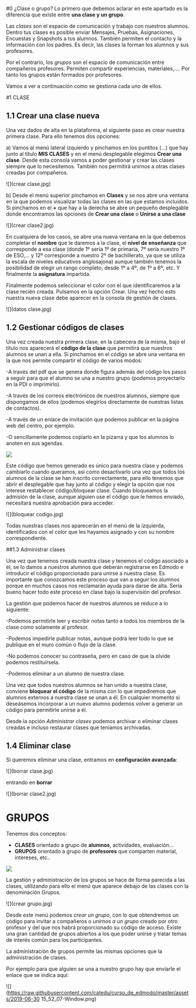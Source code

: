 #0 ¿Clase o grupo?
Lo primero que debemos aclarar en este apartado es la diferencia que existe entre **una clase y un grupo**.

Las _clases_ son el espacio de comunicación y trabajo con nuestros alumnos. Dentro tus clases es posible enviar Mensajes, Pruebas, Asignaciones, Encuestas y Snapshots a tus alumnos. También permiten el contacto y la información con los padres. Es decir, las clases la forman los alumnos y sus profesores.

Por el contrario, los _grupos_ son el espacio de comunicación entre compañeros profesores. Permiten compartir experiencias, materiales,…. Por tanto los grupos están formados por profesores.

Vamos a ver a continuación como se gestiona cada uno de ellos.

#1 CLASE

## 1.1 Crear una clase nueva

Una vez dados de alta en la plataforma, el siguiente paso es crear nuestra primera clase. Para ello tenemos dos opciones:

a) Vamos al menú lateral izquierdo y pinchamos en los puntitos (...) que hay junto al título **MIS CLASES** y en el menú desplegable elegimos **Crear una clase**. Desde esta consola vamos a poder gestionar y crear las clases siempre que lo necesitemos. También nos permitirá unirnos a otras clases creadas por compañeros.

![](crear clase.jpg)

b) Desde el menú superior pinchamos en **Clases** y se nos abre una ventana en la que podemos visualizar todas las clases en las que estamos incluidos. Si pinchamos en el **+** que hay a la derecha se abre un pequeño desplegable donde encontramos las opciones de **Crear una clase** o **Unirse a una clase**

![](crear clase2.jpg)

En cualquiera de los casos, se abre una nueva ventana en la que debemos completar el **nombre** que le daremos a la clase, el **nivel de enseñanza** que corresponde a esa clase \(donde 1º sería 1º de primaria, 7º sería nuestro 1º de ESO,… y 12º corresponde a nuestro 2º de bachillerato, ya que se utiliza la escala de niveles educativos anglosajona\) aunque también tenemos la posibilidad de elegir un rango completo, desde 1º a 4º, de 1º a 6º, etc. Y finalmente la **asignatura** impartida.

Finalmente podemos seleccionar el color con el que identificaremos a la clase recién creada. Pulsamos en la opción Crear. Una vez hecho esto nuestra nueva clase debe aparecer en la consola de gestión de clases.

![](datos clase.jpg)

## 1.2 Gestionar códigos de clases

Una vez creada nuestra primera clase, en la cabecera de la misma, bajo el título nos aparecerá el **código de la clase**  que permitirá que nuestros alumnos se unan a ella. Si pinchamos en el código se abre una ventana en la que nos permite compartir el código de varios modos:

-A través del pdf que se genera donde figura además del código los pasos a seguir para que el alumno se una a nuestro grupo \(podemos proyectarlo en la PDI o imprimirlo\).

-A través de los correos electrónicos de nuestros alumnos, siempre que dispongamos de ellos \(podemos elegirlos directamente de nuestras listas de contactos\).

-A través de un enlace de invitación que podemos publicar en la página web del centro, por ejemplo.

-O sencillamente podemos copiarlo en la pizarra y que los alumnos lo anoten en sus agendas.

![](codigo.jpg)

Este código que hemos generado es único para nuestra clase y podemos cambiarlo cuando queramos, así como desactivarlo una vez que todos los alumnos de la clase se han inscrito correctamente, para ello tenemos que abrir el desplegable que hay junto al código y elegir la opción que nos interese restablecer código/bloquear clase. Cuando bloqueamos la admisión de la clase, aunque alguien use el código que le hemos enviado, necesitará nuestra aprobación para acceder.

![](bloquear codigo.jpg)

Todas nuestras clases nos aparecerán en el menú de la izquierda, identificados con el color que les hayamos asignado y con su nombre correspondiente.


##1.3 Administrar clases

Una vez que tenemos creada nuestra clase y tenemos el código asociado a él, se lo damos a nuestros alumnos que deberán registrarse en Edmodo e introducir el código proporcionado para unirse a nuestra clase. Es importante que conozcamos este proceso que van a seguir los alumnos porque en muchos casos nos reclamarán ayuda para darse de alta. Sería bueno hacer todo este proceso en clase bajo la supervisión del profesor.

La gestión que podemos hacer de nuestros alumnos se reduce a lo siguiente:

-Podemos permitirle leer y escribir notas tanto a todos los miembros de la clase como solamente al profesor.

-Podemos impedirle publicar notas, aunque podrá leer todo lo que se publique en el muro común o flujo de la clase.

-No podemos conocer su contraseña, pero en caso de que la olvide podemos restituírsela.

-Podemos eliminar a un alumno de nuestra clase.

Una vez que todos nuestros alumnos se han unido a nuestra clase, conviene **bloquear el código** de la misma con lo que impediremos que alumnos externos a nuestra clase se unan a él. En cualquier momento si deseásemos incorporar a un nuevo alumno podemos volver a generar un código para permitirle unirse a él.

Desde la opción _Administrar clases_ podemos archivar o eliminar clases creadas e incluso restaurar clases que teníamos archivadas.

## 1.4 Eliminar clase
Si queremos eliminar una clase, entramos en **configuración avanzada**:

![](borrar clase.jpg)

entrando en **borrar**

![](borrar clase2.jpg)

# GRUPOS

Tenemos dos conceptos:
* **CLASES** orientado a grupo de **alumnos**, actividades, evaluación...
* **GRUPOS** orientado a grupo de **profesores** que comparten material, intereses, etc..

![](https://raw.githubusercontent.com/catedu/curso_de_edmodo/master/assets/gruposyclases.png)

La gestión y administración de los grupos se hace de forma parecida a las clases, utilizando para ello el menú que aparece debajo de las clases con la denominación Grupos.

![](crear grupo.jpg)

Desde este menú podemos _crear un grupo_, con lo que obtendremos un código para invitar a compañeros o _unirnos a un grupo_ creado por otro profesor y del que nos habrá proporcionado su código de acceso. Existe una gran cantidad de grupos abiertos a los que poder unirse y tratar temas de interés común para los participantes.

La administración de grupos permite las mismas opciones que la administración de clases.

Por ejemplo para que alguien se una a nuestro grupo hay que enviarle el enlace que se indica aquí:

![](https://raw.githubusercontent.com/catedu/curso_de_edmodo/master/assets/2019-06-30 15_52_07-Window.png)

